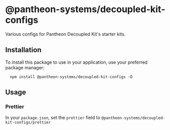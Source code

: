# @pantheon-systems/decoupled-kit-configs

Various configs for Pantheon Decoupled Kit's starter kits.

## Installation

To install this package to use in your application, use your preferred package
manager:

```shell
  npm install @pantheon-systems/decoupled-kit-configs -D
```

## Usage

### Prettier

In your `package.json`, set the `prettier` field to
`@pantheon-systems/decoupled-kit-configs/prettier`
